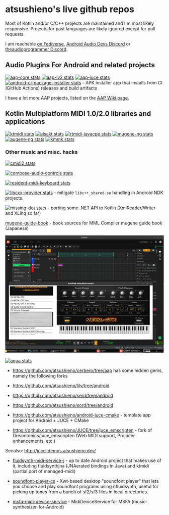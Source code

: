 # atsushieno's live github repos

Most of Kotlin and/or C/C++ projects are maintained and I'm most likely responsive. Projects for past languages are likely ignored except for pull requests.

I am reachable [on Fediverse](https://g0v.social/@atsushieno), [Android Audio Devs Discord](https://discord.gg/6AC3heft) or [theaudioprogrammer Discord](https://www.theaudioprogrammer.com/discord).

## Audio Plugins For Android and related projects

[![aap-core stats](https://github-readme-stats.vercel.app/api/pin/?username=atsushieno&repo=aap-core)](https://github.com/atsushieno/aap-core)
[![aap-lv2 stats](https://github-readme-stats.vercel.app/api/pin/?username=atsushieno&repo=aap-lv2)](https://github.com/atsushieno/aap-lv2)
[![aap-juce stats](https://github-readme-stats.vercel.app/api/pin/?username=atsushieno&repo=aap-juce)](https://github.com/atsushieno/aap-juce)
[![android-ci-package-installer stats](https://github-readme-stats.vercel.app/api/pin/?username=atsushieno&repo=android-ci-package-installer)](https://github.com/atsushieno/android-ci-package-installer) - APK installer app that installs from CI (GitHub Actions) releases and build artifacts

I have a lot more AAP projects, listed on the [AAP Wiki page](https://github.com/atsushieno/aap-core/wiki/List-of-AAP-plugins-and-hosts).

## Kotlin Multiplatform MIDI 1.0/2.0 libraries and applications

[![ktmidi stats](https://github-readme-stats.vercel.app/api/pin/?username=atsushieno&repo=ktmidi)](https://github.com/atsushieno/ktmidi)
[![alsakt stats](https://github-readme-stats.vercel.app/api/pin/?username=atsushieno&repo=alsakt)](https://github.com/atsushieno/alsakt)
[![rtmidi-javacpp stats](https://github-readme-stats.vercel.app/api/pin/?username=atsushieno&repo=rtmidi-javacpp)](https://github.com/atsushieno/rtmidi-javacpp)
[![mugene-ng stats](https://github-readme-stats.vercel.app/api/pin/?username=atsushieno&repo=mugene-ng)](https://github.com/atsushieno/mugene-ng)
[![augene-ng stats](https://github-readme-stats.vercel.app/api/pin/?username=atsushieno&repo=augene-ng)](https://github.com/atsushieno/augene-ng)
[![kmmk stats](https://github-readme-stats.vercel.app/api/pin/?username=atsushieno&repo=kmmk)](https://github.com/atsushieno/kmmk)

### Other music and misc. hacks

[![cmidi2 stats](https://github-readme-stats.vercel.app/api/pin/?username=atsushieno&repo=cmidi2)](https://github.com/atsushieno/cmidi2)

[![compose-audio-controls stats](https://github-readme-stats.vercel.app/api/pin/?username=atsushieno&repo=compose-audio-controls)](https://github.com/atsushieno/compose-audio-controls)

[![resident-midi-keyboard stats](https://github-readme-stats.vercel.app/api/pin/?username=atsushieno&repo=resident-midi-keyboard)](https://github.com/atsushieno/resident-midi-keyboard)

[![libcxx-provider stats](https://github-readme-stats.vercel.app/api/pin/?username=atsushieno&repo=libcxx-provider)](https://github.com/atsushieno/libcxx-provider) - mitigate `libc++_shared.so` handling in Android NDK projects.

[![missing-dot stats](https://github-readme-stats.vercel.app/api/pin/?username=atsushieno&repo=missing-dot)](https://github.com/atsushieno/missing-dot) - porting some .NET API to Kotlin (XmlReader/Writer and XLinq so far)

[mugene-guide-book](https://github.com/atsushieno/mugene-guide-book) - book sources for MML Compiler mugene guide book (Japanese)

![aqua sshot](https://raw.githubusercontent.com/atsushieno/aqua/main/aqua-lv2ui-in-action.png)

[![aqua stats](https://github-readme-stats.vercel.app/api/pin/?username=atsushieno&repo=aqua)](https://github.com/atsushieno/aqua)

- https://github.com/atsushieno/cerbero/tree/aap has some hidden gems, namely the following forks
- https://github.com/atsushieno/lilv/tree/android
- https://github.com/atsushieno/serd/tree/android
- https://github.com/atsushieno/sord/tree/android

- https://github.com/atsushieno/android-juce-cmake - template app project for Android + JUCE + CMake
- https://github.com/atsushieno/JUCE/tree/juce_emscripten - fork of Dreamtonics/juce_emscripten (Web MIDI support, Projucer enhancements, etc.)

Seealso: http://juce-demos.atsushieno.dev/

- [fluidsynth-midi-service-j](https://github.com/atsushieno/fluidsynth-midi-service-j) - up to date Android project that makes use of it, including fluidsynthjna (JNAerated bindings in Java) and ktmidi (partial port of managed-midi)
- [soundfont-player-cs](https://github.com/atsushieno/soundfont-player-cs) - Xwt-based desktop "soundfont player" that lets you choose and play soundfont programs using nfluidsynth, useful for picking up tones from a bunch of sf2/sf3 files in local directories.

- [msfa-midi-device-service](https://github.com/atsushieno/msfa-midi-device-service) - MidiDeviceService for MSFA (music-synthesizer-for-Android)
